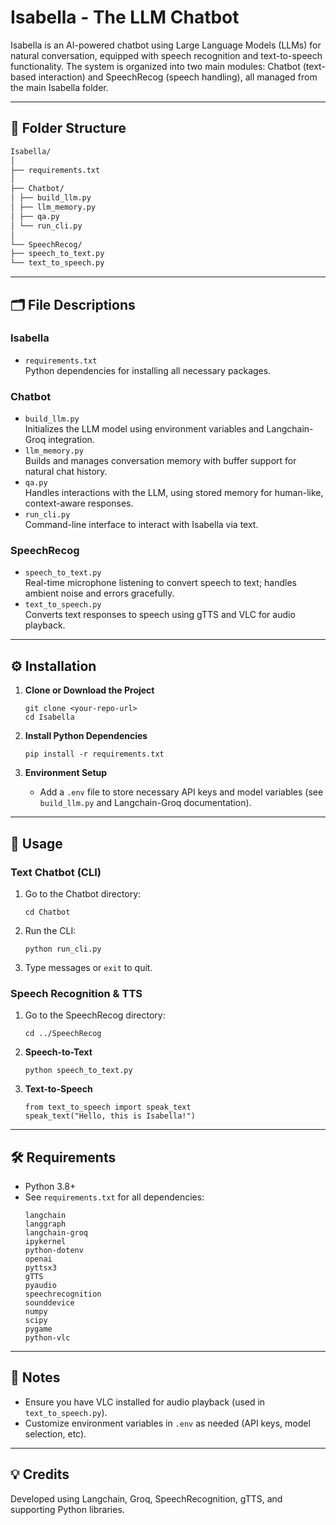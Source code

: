# Isabella - The LLM Chatbot

Isabella is an AI-powered chatbot using Large Language Models (LLMs) for natural conversation, equipped with speech recognition and text-to-speech functionality. The system is organized into two main modules: Chatbot (text-based interaction) and SpeechRecog (speech handling), all managed from the main Isabella folder.

---

## 📁 Folder Structure
```bash
Isabella/
│
├── requirements.txt
│
├── Chatbot/
│ ├── build_llm.py
│ ├── llm_memory.py
│ ├── qa.py
│ └── run_cli.py
│
└── SpeechRecog/
├── speech_to_text.py
└── text_to_speech.py
```

---

## 🗂️ File Descriptions

### Isabella
- `requirements.txt`  
  Python dependencies for installing all necessary packages.

### Chatbot
- `build_llm.py`  
  Initializes the LLM model using environment variables and Langchain-Groq integration.
- `llm_memory.py`  
  Builds and manages conversation memory with buffer support for natural chat history.
- `qa.py`  
  Handles interactions with the LLM, using stored memory for human-like, context-aware responses.
- `run_cli.py`  
  Command-line interface to interact with Isabella via text.

### SpeechRecog
- `speech_to_text.py`  
  Real-time microphone listening to convert speech to text; handles ambient noise and errors gracefully.
- `text_to_speech.py`  
  Converts text responses to speech using gTTS and VLC for audio playback.

---

## ⚙️ Installation

1. **Clone or Download the Project**
    ```
    git clone <your-repo-url>
    cd Isabella
    ```

2. **Install Python Dependencies**
    ```
    pip install -r requirements.txt
    ```

3. **Environment Setup**
    - Add a `.env` file to store necessary API keys and model variables (see `build_llm.py` and Langchain-Groq documentation).

---

## 🚀 Usage

### Text Chatbot (CLI)
1. Go to the Chatbot directory:
    ```
    cd Chatbot
    ```
2. Run the CLI:
    ```
    python run_cli.py
    ```
3. Type messages or `exit` to quit.

### Speech Recognition & TTS
1. Go to the SpeechRecog directory:
    ```
    cd ../SpeechRecog
    ```
2. **Speech-to-Text**
    ```
    python speech_to_text.py
    ```
3. **Text-to-Speech**
    ```
    from text_to_speech import speak_text
    speak_text("Hello, this is Isabella!")
    ```

---

## 🛠️ Requirements

- Python 3.8+
- See `requirements.txt` for all dependencies:
    ```
    langchain
    langgraph
    langchain-groq
    ipykernel
    python-dotenv
    openai
    pyttsx3
    gTTS
    pyaudio
    speechrecognition
    sounddevice
    numpy
    scipy
    pygame
    python-vlc
    ```

---

## 📝 Notes

- Ensure you have VLC installed for audio playback (used in `text_to_speech.py`).  
- Customize environment variables in `.env` as needed (API keys, model selection, etc).

---

## 💡 Credits

Developed using Langchain, Groq, SpeechRecognition, gTTS, and supporting Python libraries.
